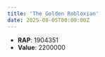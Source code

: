 ```yaml
---
title: 'The Golden Robloxian'
date: 2025-08-05T00:00:00Z
---
```

- **RAP**: 1904351
- **Value**: 2200000
